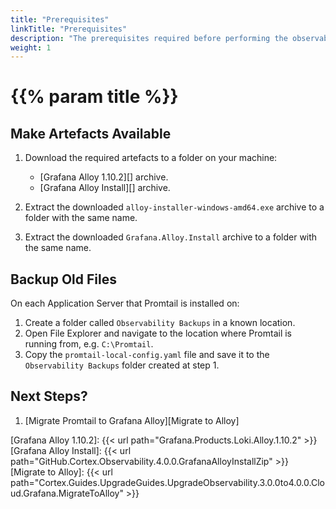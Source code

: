 ```yaml
---
title: "Prerequisites"
linkTitle: "Prerequisites"
description: "The prerequisites required before performing the observability upgrade."
weight: 1
---
```


# {{% param title %}}

## Make Artefacts Available

1. Download the required artefacts to a folder on your machine:

    * [Grafana Alloy 1.10.2][] archive.
    * [Grafana Alloy Install][] archive.

1. Extract the downloaded `alloy-installer-windows-amd64.exe` archive to a folder with the same name.
1. Extract the downloaded `Grafana.Alloy.Install` archive to a folder with the same name.

## Backup Old Files

On each Application Server that Promtail is installed on:

1. Create a folder called `Observability Backups` in a known location.
1. Open File Explorer and navigate to the location where Promtail is running from, e.g. `C:\Promtail`.
1. Copy the `promtail-local-config.yaml` file and save it to the `Observability Backups` folder created at step 1.

## Next Steps?

1. [Migrate Promtail to Grafana Alloy][Migrate to Alloy]

[Grafana Alloy 1.10.2]:  {{< url path="Grafana.Products.Loki.Alloy.1.10.2" >}}
[Grafana Alloy Install]: {{< url path="GitHub.Cortex.Observability.4.0.0.GrafanaAlloyInstallZip" >}}
[Migrate to Alloy]: {{< url path="Cortex.Guides.UpgradeGuides.UpgradeObservability.3.0.0to4.0.0.Cloud.Grafana.MigrateToAlloy" >}}
